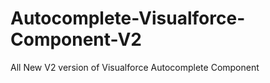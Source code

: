 Autocomplete-Visualforce-Component-V2
=====================================

All New V2 version of Visualforce Autocomplete Component
